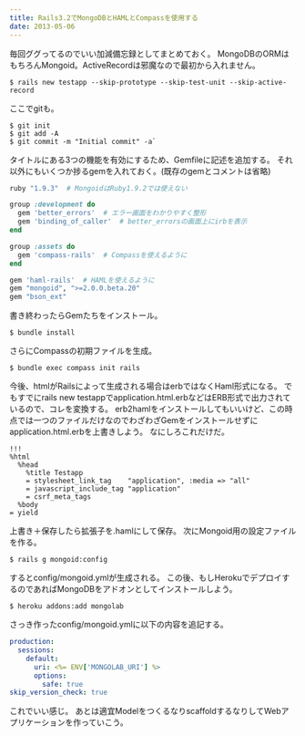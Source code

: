 ```yaml
---
title: Rails3.2でMongoDBとHAMLとCompassを使用する
date: 2013-05-06
---
```


毎回ググってるのでいい加減備忘録としてまとめておく。
MongoDBのORMはもちろんMongoid。ActiveRecordは邪魔なので最初から入れません。

```
$ rails new testapp --skip-prototype --skip-test-unit --skip-active-record
```

ここでgitも。

```
$ git init
$ git add -A
$ git commit -m "Initial commit" -a`
```

タイトルにある3つの機能を有効にするため、Gemfileに記述を追加する。
それ以外にもいくつか捗るgemを入れておく。(既存のgemとコメントは省略)

```ruby
ruby "1.9.3"  # MongoidはRuby1.9.2では使えない

group :development do
  gem 'better_errors'  # エラー画面をわかりやすく整形
  gem 'binding_of_caller'  # better_errorsの画面上にirbを表示
end

group :assets do
  gem 'compass-rails'  # Compassを使えるように
end

gem 'haml-rails'  # HAMLを使えるように
gem "mongoid", ">=2.0.0.beta.20"
gem "bson_ext"
```

書き終わったらGemたちをインストール。
```
$ bundle install
```

さらにCompassの初期ファイルを生成。
```
$ bundle exec compass init rails
```

今後、htmlがRailsによって生成される場合はerbではなくHaml形式になる。
でもすでにrails new testappでapplication.html.erbなどはERB形式で出力されているので、コレを変換する。
erb2hamlをインストールしてもいいけど、この時点では一つのファイルだけなのでわざわざGemをインストールせずにapplication.html.erbを上書きしよう。
なにしろこれだけだ。

```haml
!!!
%html
  %head
    %title Testapp
    = stylesheet_link_tag    "application", :media => "all"
    = javascript_include_tag "application"
    = csrf_meta_tags
  %body
= yield
```

上書き＋保存したら拡張子を.hamlにして保存。
次にMongoid用の設定ファイルを作る。

```
$ rails g mongoid:config
```

するとconfig/mongoid.ymlが生成される。
この後、もしHerokuでデプロイするのであればMongoDBをアドオンとしてインストールしよう。

```
$ heroku addons:add mongolab
```

さっき作ったconfig/mongoid.ymlに以下の内容を追記する。

```yaml
production:
  sessions:
    default:
      uri: <%= ENV['MONGOLAB_URI'] %>
      options:
        safe: true
skip_version_check: true
```

これでいい感じ。
あとは適宜ModelをつくるなりscaffoldするなりしてWebアプリケーションを作っていこう。
